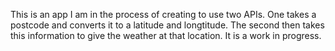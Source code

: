 This is an app I am in the process of creating to use two APIs.  One takes a postcode and converts it to a latitude and longtitude. The second then takes this information to give the weather at that location.  It is a work in progress.
